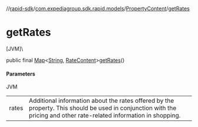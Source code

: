 //[rapid-sdk](../../../index.md)/[com.expediagroup.sdk.rapid.models](../index.md)/[PropertyContent](index.md)/[getRates](get-rates.md)

# getRates

[JVM]\

public final [Map](https://docs.oracle.com/javase/8/docs/api/java/util/Map.html)&lt;[String](https://docs.oracle.com/javase/8/docs/api/java/lang/String.html), [RateContent](../-rate-content/index.md)&gt;[getRates](get-rates.md)()

#### Parameters

JVM

| | |
|---|---|
| rates | Additional information about the rates offered by the property. This should be used in conjunction with the pricing and other rate-related information in shopping. |
